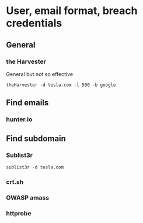 # User, email format, breach credentials
## General
### the Harvester
General but not so effective
```
theHarvester -d tesla.com -l 500 -b google
```
## Find emails
### hunter.io

## Find subdomain
### Sublist3r
```
sublist3r -d tesla.com
```
### crt.sh

### OWASP amass

### httprobe
